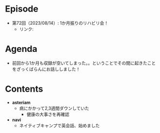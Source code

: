 # Episode

- 第72回（2023/08/14）: 1か月振りのリハビリ会！
  - リンク: 

# Agenda

- 前回から1か月も収録が空いてしまった。。ということでその間に起きたことをざっくばらんにお話ししました！

# Contents

- **asteriam**
  - 病にかかって2,3週間ダウンしていた
    - 健康の大事さを再確認
- **navi**
  - ネイティブキャンプで英会話、始めました
